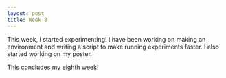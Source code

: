 ```yaml
---
layout: post
title: Week 8
---
```

This week, I started experimenting! I have been working on making an environment and writing a script to make running experiments faster. I also started working on my poster. 

This concludes my eighth week!
